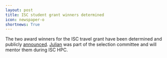```yaml
---
layout: post
title: ISC student grant winners determined
icon: newspaper-o
shortnews: True
---
```

The two award winners for the ISC travel grant have been determined and publicly [announced](http://www.stem-trek.org/2018/06/07/iscgrants/). [Julian](/bio/julian)  was part of the selection committee and will mentor them during ISC HPC.
